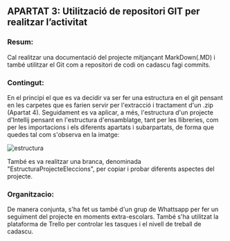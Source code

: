 ## APARTAT 3: Utilització de repositori GIT per realitzar l’activitat

### Resum:
Cal realitzar una documentació del projecte mitjançant MarkDown(.MD) i també
utilitzar el Git com a repositori de codi on cadascu fagi commits.

### Contingut:
En el principi el que es va decidir va ser fer una estructura en el git pensant en les carpetes que es farien
servir per l'extracció i tractament d'un .zip (Apartat 4). Seguidament es va aplicar, a més, l'estructura d'un 
projecte d'Intellij pensant en l'estructura d'ensamblatge, tant per les llibreries, com per les importacions i
els diferents apartats i subarpartats, de forma que quedes tal com s'observa en la imatge:

![estructura](..\..\..\imatges\EstructuraIntellij.jpeg)

També es va realitzar una branca, denominada "EstructuraProjecteEleccions", per copiar i probar diferents 
aspectes del projecte.

### Organitzacio:
De manera conjunta, s'ha fet us també d'un grup de Whattsapp per fer un seguiment del projecte en moments
extra-escolars. També s'ha utilitzat la plataforma de Trello per controlar les tasques i el nivell de treball
de cadascu.
